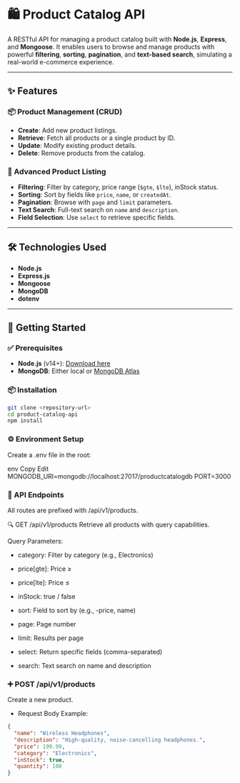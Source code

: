 # 🛍️ Product Catalog API

A RESTful API for managing a product catalog built with **Node.js**, **Express**, and **Mongoose**. It enables users to browse and manage products with powerful **filtering**, **sorting**, **pagination**, and **text-based search**, simulating a real-world e-commerce experience.

---

## ✨ Features

### 📦 Product Management (CRUD)
- **Create**: Add new product listings.
- **Retrieve**: Fetch all products or a single product by ID.
- **Update**: Modify existing product details.
- **Delete**: Remove products from the catalog.

### 🧠 Advanced Product Listing
- **Filtering**: Filter by category, price range (`$gte`, `$lte`), inStock status.
- **Sorting**: Sort by fields like `price`, `name`, or `createdAt`.
- **Pagination**: Browse with `page` and `limit` parameters.
- **Text Search**: Full-text search on `name` and `description`.
- **Field Selection**: Use `select` to retrieve specific fields.

---

## 🛠 Technologies Used
- **Node.js**
- **Express.js**
- **Mongoose**
- **MongoDB**
- **dotenv**

---

## 🚀 Getting Started

### ✅ Prerequisites
- **Node.js** (v14+): [Download here](https://nodejs.org/)
- **MongoDB**: Either local or [MongoDB Atlas](https://www.mongodb.com/atlas)

### 📦 Installation

```bash
git clone <repository-url>
cd product-catalog-api
npm install
```

### ⚙️ Environment Setup
Create a .env file in the root:

env
Copy
Edit
MONGODB_URI=mongodb://localhost:27017/productcatalogdb
PORT=3000

### 📡 API Endpoints
All routes are prefixed with /api/v1/products.

🔍 GET /api/v1/products
Retrieve all products with query capabilities.

Query Parameters:

- category: Filter by category (e.g., Electronics)

- price[gte]: Price ≥

- price[lte]: Price ≤

- inStock: true / false

- sort: Field to sort by (e.g., -price, name)

- page: Page number

- limit: Results per page

- select: Return specific fields (comma-separated)

- search: Text search on name and description

### ➕ POST /api/v1/products
Create a new product.

- Request Body Example:

```json
{
  "name": "Wireless Headphones",
  "description": "High-quality, noise-cancelling headphones.",
  "price": 199.99,
  "category": "Electronics",
  "inStock": true,
  "quantity": 100
}

```


